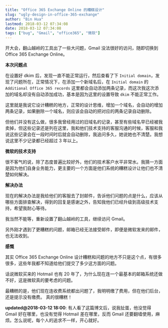 ```yaml
---
title: "Office 365 Exchange Online 的糟糕设计"
slug: "ugly-design-in-office-365-exchange"
author: "Bin Hua"
lastmod: 2018-03-12 07:34:08
date: 2018-03-12 07:34:08
tags: ["bug", "Gmail", "office365", "微软"]
---
```


开大会，翻山越岭的工具出了一些大问题，Gmail 没法很好的访问，随即切换到 Office 365 Exchange Online。

**本次问题点**

在设置好 dkim 后，发现一直不能正常运行，然后查看了下 `Initial domain`，发现了问题所在，正常情况下，在添加一个新域名后，在 `Initial domain` 的 `Additional Office 365 records` 这里都会自动添加两条记录，而这次我这次添加的域名却没有自动添加成功，基本是因为这里的设置导致 `dkim` 不能正常工作。

这里就是我说它设计糟糕的地方，正常的设计思维，增加一个域名，会自动的增加两条记录，如果删除一个域名，则应该会自动的把对应的两条记录自动删除。

但他们并没有这么做，很多我曾经用过的旧域名的记录，甚至有些域名早已经被我卖掉，但这些记录还是列在这里，我和他们技术支持的客服沟通的时候，客服和我说这些记录会在一段时间时后就会自动删除，我追问多久，她说她也不清楚。我想说这里不少记录都已经超过 3 年以上。

**微软的技术支持**

很不客气的说，除了态度普遍比较好外，他们的技术客户水平非常水。我猜一方面是因为他们自身业务能力，更主要的一个方面是他们系统的糟糕设计让他们也不清楚如何解决。

**解决办法**

现在的解决办法是我给他们的客服去了封邮件，告诉他们问题的点是什么，应该从哪些方面排查解决，得到的回复是感谢之外，告知我他们已经升级到高级技术支持，希望我耐心等待。

我当然不能等，重新设置了翻山越岭的工具，继续访问 Gmail。

另外刚才遇到了更糟糕的问题，邮箱已经无法接受邮件，即便是微软发来的邮件，也无法收到。

**感慨**

其实 Office 365 Exchange Online 设计糟糕和问题的地方不只是这个点，有很多很多，这些年我都不知道给他们提交了多少这方面的问题。

话说微软买来的 Hotmail 也有 20 年了，为什么现在连一个最基本的邮箱系统还做不好，这是微软真的要考虑的问题。

最糟糕的是，他们现在连收费系统都出问题了，我明明缴了费用，但在他们后台，还是提示没有缴费。
真的很糟糕！

**updated@2018-03-12 18:00**: 有人看了这篇博文后，说我扯蛋，他没觉得 Gmail 好在哪里，也没有觉得 Hotmail 差在哪里，反而 Gmail 还要翻墙使用，麻烦。怎么说呢，每个人的追求不一样，开心就好。